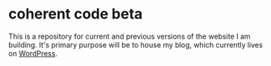 # coherent code beta

This is a repository for current and previous versions of the website I am building. It's primary purpose will be to house my blog, which currently lives on <a href="http://www.coherentcode.wordpress.com" title="coherent code blog on wordpress" target="_blank">WordPress</a>.
